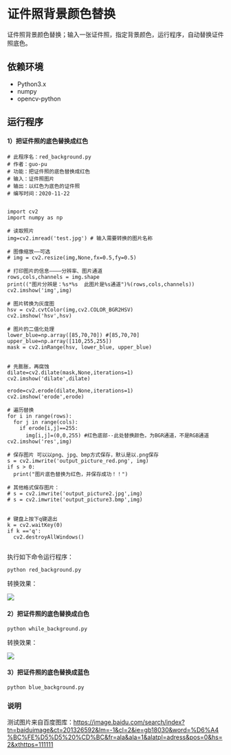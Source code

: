 # 证件照背景颜色替换
证件照背景颜色替换；输入一张证件照，指定背景颜色，运行程序，自动替换证件照底色。

## 依赖环境
- Python3.x
- numpy
- opencv-python


## 运行程序
#### 1）把证件照的底色替换成红色
```shell
# 此程序名：red_background.py
# 作者：guo-pu
# 功能：把证件照的底色替换成红色
# 输入：证件照图片
# 输出：以红色为底色的证件照
# 编写时间：2020-11-22


import cv2
import numpy as np

# 读取照片
img=cv2.imread('test.jpg') # 输入需要转换的图片名称

# 图像缩放——可选
# img = cv2.resize(img,None,fx=0.5,fy=0.5)

# 打印图片的信息————分辨率、图片通道
rows,cols,channels = img.shape
print(("图片分辨是：%s*%s  此图片是%s通道")%(rows,cols,channels))
cv2.imshow('img',img)

# 图片转换为灰度图
hsv = cv2.cvtColor(img,cv2.COLOR_BGR2HSV)
cv2.imshow('hsv',hsv)

# 图片的二值化处理
lower_blue=np.array([85,70,70]) #[85,70,70]
upper_blue=np.array([110,255,255])
mask = cv2.inRange(hsv, lower_blue, upper_blue)


# 先膨胀，再腐蚀
dilate=cv2.dilate(mask,None,iterations=1)
cv2.imshow('dilate',dilate)

erode=cv2.erode(dilate,None,iterations=1)
cv2.imshow('erode',erode)

# 遍历替换
for i in range(rows):
  for j in range(cols):
    if erode[i,j]==255:
      img[i,j]=(0,0,255) #红色底部--此处替换颜色，为BGR通道，不是RGB通道
cv2.imshow('res',img)

# 保存图片 可以以png、jpg、bmp方式保存，默认是以.png保存
s = cv2.imwrite('output_picture_red.png', img)
if s > 0:
  print("图片底色替换为红色，并保存成功！！")

# 其他格式保存图片：
# s = cv2.imwrite('output_picture2.jpg',img)
# s = cv2.imwrite('output_picture3.bmp',img)


# 键盘上按下q键退出
k = cv2.waitKey(0)
if k =='q':
  cv2.destroyAllWindows()


```
执行如下命令运行程序：

```shell
python red_background.py
```
转换效果：

<img src="https://github.com/guo-pu/ID_photo_background_color/blob/master/%E8%BD%AC%E6%8D%A2%E6%95%88%E6%9E%9C%E5%9B%BE/%E8%BD%AC%E6%8D%A2%E4%B8%BA%E7%BA%A2%E8%89%B2%E5%BA%95%E5%9B%BE.png" /><br/>

#### 2）把证件照的底色替换成白色

```shell
python while_background.py
```
转换效果：

<img src="https://github.com/guo-pu/ID_photo_background_color/blob/master/%E8%BD%AC%E6%8D%A2%E6%95%88%E6%9E%9C%E5%9B%BE/%E8%BD%AC%E6%8D%A2%E4%B8%BA%E7%99%BD%E8%89%B2%E5%BA%95%E5%9B%BE.png" /><br/>

#### 3）把证件照的底色替换成蓝色

```shell
python blue_background.py
```

### 说明
测试图片来自百度图库：https://image.baidu.com/search/index?tn=baiduimage&ct=201326592&lm=-1&cl=2&ie=gb18030&word=%D6%A4%BC%FE%D5%D5%20%CD%BC&fr=ala&ala=1&alatpl=adress&pos=0&hs=2&xthttps=111111
